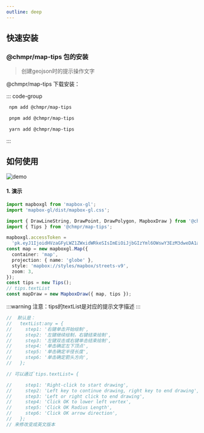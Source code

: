 ```yaml
---
outline: deep
---
```


## 快速安装

### @chmpr/map-tips 包的安装

> 创建geojson时的提示操作文字

@chmpr/map-tips 下载安装：

::: code-group

```sh [npm]
 npm add @chmpr/map-tips
```

```sh [pnpm]
 pnpm add @chmpr/map-tips
```

```sh [yarn]
 yarn add @chmpr/map-tips
```

:::

## 如何使用

![demo](/tips.gif)

#### 1. 演示

```ts
import mapboxgl from 'mapbox-gl';
import 'mapbox-gl/dist/mapbox-gl.css';

import { DrawLineString, DrawPoint, DrawPolygon, MapboxDraw } from '@chmpr/map-draw';
import { Tips } from '@chmpr/map-tips';

mapboxgl.accessToken =
  'pk.eyJ1IjoidHVzaGFyLWZ1ZWxidWRkeSIsImEiOiJjbGIzYml6OWswY3EzM3dweDA1am82OGhqIn0.dQ99KMNUXLKu6MXi1VlwxA';
const map = new mapboxgl.Map({
  container: 'map',
  projection: { name: 'globe' },
  style: 'mapbox://styles/mapbox/streets-v9',
  zoom: 3,
});
const tips = new Tips();
// tips.textList
const mapDraw = new MapboxDraw({ map, tips });
```

:::warning 注意：tips的textList是对应的提示文字描述
:::

```ts
//  默认是：
//   textList:any = {
//     step1: '右键单击开始绘制',
//     step2: '左键继续绘制，右键结束绘制',
//     step3: '左键双击或右键单击结束绘制',
//     step4: '单击确定左下顶点',
//     step5: '单击确定半径长度',
//     step6: '单击确定箭头方向',
//   };

// 可以通过`tips.textList= {

//     step1: 'Right-click to start drawing',
//     step2: 'Left key to continue drawing, right key to end drawing',
//     step3: 'Left or right click to end drawing',
//     step4: 'Click OK to lower left vertex',
//     step5: 'Click OK Radius Length',
//     step6: 'Click OK arrow direction',
//   };
// 来修改变成英文版本
```
